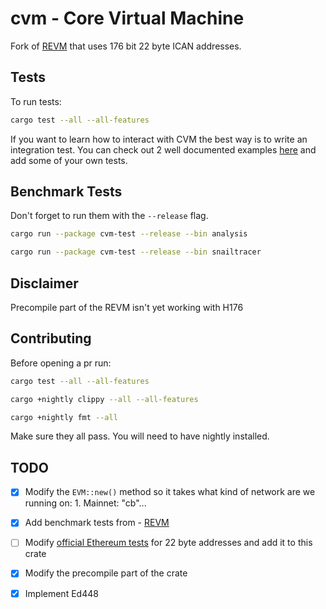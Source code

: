 # cvm - Core Virtual Machine

Fork of [REVM](https://github.com/bluealloy/revm) that uses 176 bit 22 byte ICAN addresses.

## Tests

To run tests:
```bash
cargo test --all --all-features
```

If you want to learn how to interact with CVM the best way is to write an integration test.
You can check out 2 well documented examples [here](https://github.com/core-coin/cvm/tree/main/bins/cvme/tests) and add some of your own tests.

## Benchmark Tests
Don't forget to run them with the `--release` flag.

```bash
cargo run --package cvm-test --release --bin analysis
```
```bash
cargo run --package cvm-test --release --bin snailtracer
```

## Disclaimer
Precompile part of the REVM isn't yet working with H176

## Contributing
Before opening a pr run:
```bash
cargo test --all --all-features
```
```bash
cargo +nightly clippy --all --all-features
```
```bash
cargo +nightly fmt --all
```

Make sure they all pass.
You will need to have nightly installed.

## TODO
 - [x] Modify the `EVM::new()` method so it takes what kind of network are we running on: 1. Mainnet: "cb"...
 - [x] Add benchmark tests from - [REVM](https://github.com/bluealloy/revm/tree/main/bins/revm-test/src/bin) 
 - [ ] Modify [official Ethereum tests](https://github.com/ethereum/tests/tree/develop/GeneralStateTests) for 22 byte addresses and add it to this crate
 - [x] Modify the precompile part of the crate
 - [x] Implement Ed448


